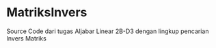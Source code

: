 # MatriksInvers
Source Code dari tugas Aljabar Linear 2B-D3 dengan lingkup pencarian Invers Matriks
